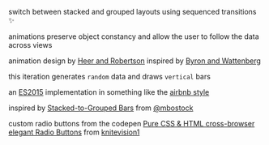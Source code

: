 switch between stacked and grouped layouts using sequenced transitions ✨

animations preserve object constancy and allow the user to follow the data across views

animation design by [Heer and Robertson](http://vis.berkeley.edu/papers/animated_transitions/)
inspired by [Byron and Wattenberg](http://www.leebyron.com/else/streamgraph/)

this iteration generates `random` data and draws `vertical` bars

an [ES2015](https://babeljs.io/learn-es2015/) implementation in something like the [airbnb style](https://github.com/airbnb/javascript)

inspired by [Stacked-to-Grouped Bars](http://bl.ocks.org/mbostock/3943967) from [@mbostock](https://twitter.com/mbostock)

custom radio buttons from the codepen [Pure CSS & HTML cross-browser elegant Radio Buttons](https://codepen.io/knitevision1/pen/NPjMzK) from [knitevision1](https://codepen.io/knitevision1/)